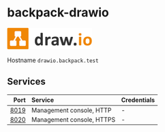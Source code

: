 # backpack-drawio

![draw.io](../../doc/assets/logos/drawio.png)

Hostname `drawio.backpack.test`

## Services

| Port | Service | Credentials
| ---: | :------ | :----------
| [8019](http://drawio.backpack.test:8019) | Management console, HTTP | -
| [8020](https://drawio.backpack.test:8020) | Management console, HTTPS | -
